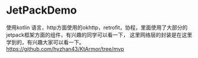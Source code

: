 # JetPackDemo

使用kotlin 语言，http方面使用的okhttp，retrofit，协程，里面使用了大部分的jetpack框架方面的组件，有兴趣的同学可以看一下，
这里网络层的封装是在这里学到的，有兴趣大家可以看一下。 https://github.com/hyzhan43/KtArmor/tree/mvp
